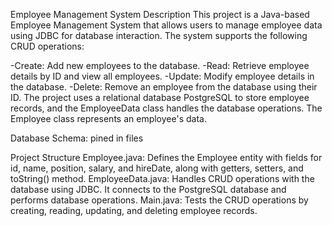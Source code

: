Employee Management System
Description
This project is a Java-based Employee Management System that allows users to manage employee data using JDBC for database interaction.
The system supports the following CRUD operations:

-Create: Add new employees to the database.
-Read: Retrieve employee details by ID and view all employees.
-Update: Modify employee details in the database.
-Delete: Remove an employee from the database using their ID.
The project uses a relational database PostgreSQL to store employee records, and the EmployeeData class handles the database operations.
The Employee class represents an employee's data.

Database Schema: pined in files

Project Structure
Employee.java: Defines the Employee entity with fields for id, name, position, salary, and hireDate, along with getters, setters, and toString() method.
EmployeeData.java: Handles CRUD operations with the database using JDBC. It connects to the PostgreSQL database and performs database operations.
Main.java: Tests the CRUD operations by creating, reading, updating, and deleting employee records.




